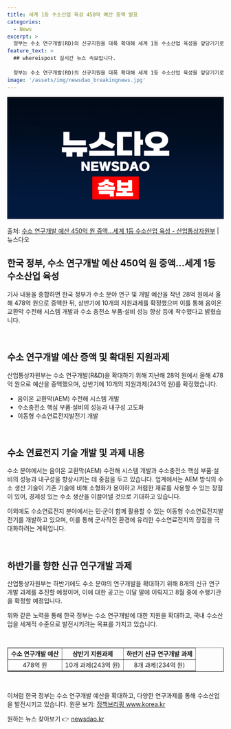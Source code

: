 ```yaml
---
title: 세계 1등 수소산업 육성 450억 예산 증액 발표
categories:
  - News
excerpt: >
  정부는 수소 연구개발(RD)의 신규지원을 대폭 확대해 세계 1등 수소산업 육성을 앞당기기로 했다. 산업통상자…
feature_text: >
  ## whereispost 실시간 뉴스 속보입니다.

  정부는 수소 연구개발(RD)의 신규지원을 대폭 확대해 세계 1등 수소산업 육성을 앞당기기로 했다. 산업통상자…
image: '/assets/img/newsdao_breakingnews.jpg'
---
```


![뉴스다오 속보](/assets/img/newsdao_breakingnews.jpg)

<p>출처: <a href="https://newsdao.kr/3820" rel="dofollow">수소 연구개발 예산 450억 원 증액…세계 1등 수소산업 육성 - 산업통상자원부</a> | 뉴스다오</p>

<h2 data-ke-size="size26">한국 정부, 수소 연구개발 예산 450억 원 증액…세계 1등 수소산업 육성</h2>
기사 내용을 종합하면 한국 정부가 수소 분야 연구 및 개발 예산을 작년 28억 원에서 올해 478억 원으로 증액한 뒤, 상반기에 10개의 지원과제를 확정했으며 이를 통해 음이온 교환막 수전해 시스템 개발과 수소 충전소 부품·설비 성능 향상 등에 착수했다고 밝혔습니다.

<p data-ke-size="size16">&nbsp;</p>

<h2 data-ke-size="size24">수소 연구개발 예산 증액 및 확대된 지원과제</h2>
산업통상자원부는 수소 연구개발(R&D)을 확대하기 위해 지난해 28억 원에서 올해 478억 원으로 예산을 증액했으며, 상반기에 10개의 지원과제(243억 원)를 확정했습니다.

<ul>
  <li>음이온 교환막(AEM) 수전해 시스템 개발</li>
  <li>수소충전소 핵심 부품·설비의 성능과 내구성 고도화</li>
  <li>이동형 수소연료전지발전기 개발</li>
</ul>

<p data-ke-size="size16">&nbsp;</p>

<h2 data-ke-size="size24">수소 연료전지 기술 개발 및 과제 내용</h2>
수소 분야에서는 음이온 교환막(AEM) 수전해 시스템 개발과 수소충전소 핵심 부품·설비의 성능과 내구성을 향상시키는 데 중점을 두고 있습니다. 업계에서는 AEM 방식의 수소 생산 기술이 기존 기술에 비해 소형화가 용이하고 저렴한 재료를 사용할 수 있는 장점이 있어, 경제성 있는 수소 생산을 이끌어낼 것으로 기대하고 있습니다.

이외에도 수소연료전지 분야에서는 민·군이 함께 활용할 수 있는 이동형 수소연료전지발전기를 개발하고 있으며, 이를 통해 군사작전 환경에 유리한 수소연료전지의 장점을 극대화하려는 계획입니다.

<p data-ke-size="size16">&nbsp;</p>

<h2 data-ke-size="size24">하반기를 향한 신규 연구개발 과제</h2>
산업통상자원부는 하반기에도 수소 분야의 연구개발을 확대하기 위해 8개의 신규 연구개발 과제를 추진할 예정이며, 이에 대한 공고는 이달 말에 이뤄지고 8월 중에 수행기관을 확정할 예정입니다.

위와 같은 노력을 통해 한국 정부는 수소 연구개발에 대한 지원을 확대하고, 국내 수소산업을 세계적 수준으로 발전시키려는 목표를 가지고 있습니다.

<p data-ke-size="size16">&nbsp;</p>

<table style="width: 100%;" border="1">
<tbody>
<tr>
<td style="text-align: center; height: 17px;"><b>수소 연구개발 예산</b></td>
<td style="text-align: center; height: 17px;"><b>상반기 지원과제</b></td>
<td style="text-align: center; height: 17px;"><b>하반기 신규 연구개발 과제</b></td>
</tr>
<tr>
<td style="text-align: center;">478억 원</td>
<td style="text-align: center;">10개 과제(243억 원)</td>
<td style="text-align: center;">8개 과제(234억 원)</td>
</tr>
</tbody>
</table>

<p data-ke-size="size16">&nbsp;</p>

이처럼 한국 정부는 수소 연구개발 예산을 확대하고, 다양한 연구과제를 통해 수소산업을 발전시키고 있습니다. 
원문 보기: <a href="https://newsdao.kr/3820">정책브리핑 www.korea.kr</a> 

원하는 뉴스 찾아보기 👉 <a href="https://newsdao.kr" rel="dofollow">newsdao.kr</a>


